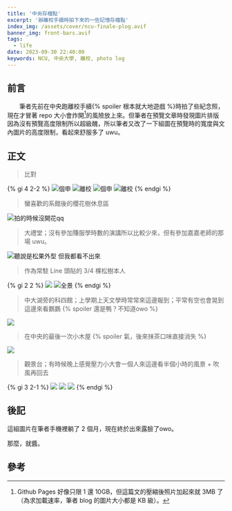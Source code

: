 ```yaml
---
title: '中央存檔點'
excerpt: '辦離校手續時拍下來的一些記憶存檔點'
index_img: /assets/cover/ncu-finale-plog.avif
banner_img: front-bars.avif
tags:
  - life
date: 2023-09-30 22:40:00
keywords: NCU, 中央大學, 離校, photo log
---
```



<!-- Latex Protector: Remove "@" before use -->
<!--@lp:skip-all-->
<!--@lp:skip-some-->

<!-- EMSP Replacer: Auto replacement of double full-width white-space with &emsp;&emsp; -->

<!-- Spoiler Replacer: Replace ||text||  with {% spoiler text %} -->
<!--@sprp:skip-all-->

<!-- Footnote Reposer: Auto repositioning of all the footnotes in post -->
<!--@ft:skip-all-->


## 前言

&emsp;&emsp;筆者先前在中央跑離校手續{% spoiler 根本就大地遊戲 %}時拍了些紀念照，現在才冒著 repo 大小會炸開[^1]的風險放上來。但筆者在預覽文章時發現圖片排版因為沒有預覽高度限制所以超級醜，所以筆者又改了一下組圖在預覽時的寬度與文內圖片的高度限制，看起來舒服多了 uwu。

## 正文

> 比對

{% gi 4 2-2 %}
	![個申](https://i.imgur.com/9lWkJeO.jpg)
	![離校](diff-0.avif)
	![個申](https://i.imgur.com/lXzm6Jf.jpg)
	![離校](diff-1.avif)
{% endgi %}


> 蠻喜歡的系館後的櫻花樹休息區

![拍的時候沒開花qq](sakura-null.avif)


> 大禮堂；沒有參加賺服學時數的演講所以比較少來，但有參加嘉嘉老師的那場 uwu。

![聽說是松果外型 但我都看不出來](auditorium.avif)


> 作為常駐 Line 頭貼的 $3/4$ 棵松樹本人

{% gi 2 2 %}
	![](pine.avif)
	![全景](pine-full.avif)
{% endgi %}


> 中大湖旁的科四館；上學期上天文學時常常來這邊報到；平常有空也會晃到這邊來看鵝鵝 {% spoiler 還是鴨？不知道owo %}

![](sci-4.avif)


> 在中央的最後一次小木屋 {% spoiler 氣，後來抹茶口味直接消失 %}

![](waffle.avif)


> 觀景台；有時候晚上感覺壓力小大會一個人來這邊看半個小時的風景 + 吹風再回去

{% gi 3 2-1 %}
	![](front-full.avif)
	![](front-clouds.avif)
	![](front-bars.avif)
{% endgi %}


## 後記

這組圖片在筆者手機裡躺了 2 個月，現在終於出來露臉了owo。

那麼，就醬。

## 參考

[^1]: Github Pages 好像只限 1 還 10GB，但這篇文的壓縮後照片加起來就 3MB 了（為求加載速率，筆者 blog 的圖片大小都是 KB 級）。
